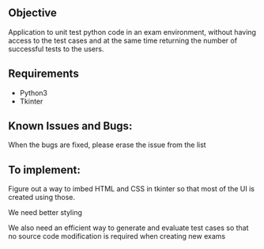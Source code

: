 ## Objective

Application to unit test python code in an exam environment, without having access to the test cases and at the same time returning the number of successful tests to the users.



## Requirements

<ul>
    <li> Python3
    <li> Tkinter
</ul>


## Known Issues and Bugs:

When the bugs are fixed, please erase the issue from the list


## To implement:

Figure out a way to imbed HTML and CSS in tkinter so that most of the UI is created using those.

We need better styling

We also need an efficient way to generate and evaluate test cases so that no source code modification is required when creating new exams

